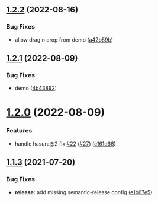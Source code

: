 ## [1.2.2](https://github.com/SocialGouv/hasura-permissions-viewer/compare/v1.2.1...v1.2.2) (2022-08-16)


### Bug Fixes

* allow drag n drop from demo ([a42b59b](https://github.com/SocialGouv/hasura-permissions-viewer/commit/a42b59be772cbfb4681c8081054654e90b95bba6))

## [1.2.1](https://github.com/SocialGouv/hasura-permissions-viewer/compare/v1.2.0...v1.2.1) (2022-08-09)


### Bug Fixes

* demo ([4b43892](https://github.com/SocialGouv/hasura-permissions-viewer/commit/4b438921438a6e0e879e0f663e4b2b17c0ebc930))

# [1.2.0](https://github.com/SocialGouv/hasura-permissions-viewer/compare/v1.1.3...v1.2.0) (2022-08-09)


### Features

* handle hasura@2 fix [#22](https://github.com/SocialGouv/hasura-permissions-viewer/issues/22) ([#27](https://github.com/SocialGouv/hasura-permissions-viewer/issues/27)) ([c161d66](https://github.com/SocialGouv/hasura-permissions-viewer/commit/c161d6613904162594d33d767b6a3fc657b8205e))

## [1.1.3](https://github.com/SocialGouv/hasura-permissions-viewer/compare/v1.1.2...v1.1.3) (2021-07-20)


### Bug Fixes

* **release:** add missing semantic-release config ([e1b67e5](https://github.com/SocialGouv/hasura-permissions-viewer/commit/e1b67e50a4b2377e12c658d2ce4d95228bc8f148))
